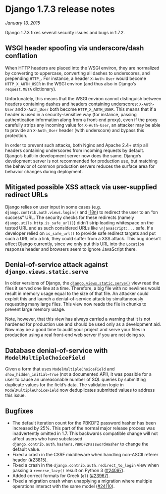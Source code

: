 # Django 1.7.3 release notes

*January 13, 2015*

Django 1.7.3 fixes several security issues and bugs in 1.7.2.

## WSGI header spoofing via underscore/dash conflation

When HTTP headers are placed into the WSGI environ, they are normalized by
converting to uppercase, converting all dashes to underscores, and prepending
`HTTP_`. For instance, a header `X-Auth-User` would become
`HTTP_X_AUTH_USER` in the WSGI environ (and thus also in Django’s
`request.META` dictionary).

Unfortunately, this means that the WSGI environ cannot distinguish between
headers containing dashes and headers containing underscores: `X-Auth-User`
and `X-Auth_User` both become `HTTP_X_AUTH_USER`. This means that if a
header is used in a security-sensitive way (for instance, passing
authentication information along from a front-end proxy), even if the proxy
carefully strips any incoming value for `X-Auth-User`, an attacker may be
able to provide an `X-Auth_User` header (with underscore) and bypass this
protection.

In order to prevent such attacks, both Nginx and Apache 2.4+ strip all headers
containing underscores from incoming requests by default. Django’s built-in
development server now does the same. Django’s development server is not
recommended for production use, but matching the behavior of common production
servers reduces the surface area for behavior changes during deployment.

## Mitigated possible XSS attack via user-supplied redirect URLs

Django relies on user input in some cases (e.g.
`django.contrib.auth.views.login()` and [i18n](../topics/i18n/index.md))
to redirect the user to an “on success” URL. The security checks for these
redirects (namely `django.utils.http.is_safe_url()`) didn’t strip leading
whitespace on the tested URL and as such considered URLs like
`\njavascript:...` safe. If a developer relied on `is_safe_url()` to
provide safe redirect targets and put such a URL into a link, they could suffer
from a XSS attack. This bug doesn’t affect Django currently, since we only put
this URL into the `Location` response header and browsers seem to ignore
JavaScript there.

## Denial-of-service attack against `django.views.static.serve`

In older versions of Django, the [`django.views.static.serve()`](../ref/views.md#django.views.static.serve) view read
the files it served one line at a time. Therefore, a big file with no newlines
would result in memory usage equal to the size of that file. An attacker could
exploit this and launch a denial-of-service attack by simultaneously requesting
many large files. This view now reads the file in chunks to prevent large
memory usage.

Note, however, that this view has always carried a warning that it is not
hardened for production use and should be used only as a development aid. Now
may be a good time to audit your project and serve your files in production
using a real front-end web server if you are not doing so.

## Database denial-of-service with `ModelMultipleChoiceField`

Given a form that uses `ModelMultipleChoiceField` and
`show_hidden_initial=True` (not a documented API), it was possible for a user
to cause an unreasonable number of SQL queries by submitting duplicate values
for the field’s data. The validation logic in `ModelMultipleChoiceField` now
deduplicates submitted values to address this issue.

## Bugfixes

* The default iteration count for the PBKDF2 password hasher has been
  increased by 25%. This part of the normal major release process was
  inadvertently omitted in 1.7. This backwards compatible change will not
  affect users who have subclassed
  `django.contrib.auth.hashers.PBKDF2PasswordHasher` to change the
  default value.
* Fixed a crash in the CSRF middleware when handling non-ASCII referer header
  ([#23815](https://code.djangoproject.com/ticket/23815)).
* Fixed a crash in the `django.contrib.auth.redirect_to_login` view when
  passing a `reverse_lazy()` result on Python 3 ([#24097](https://code.djangoproject.com/ticket/24097)).
* Added correct formats for Greek (`el`) ([#23967](https://code.djangoproject.com/ticket/23967)).
* Fixed a migration crash when unapplying a migration where multiple operations
  interact with the same model ([#24110](https://code.djangoproject.com/ticket/24110)).
